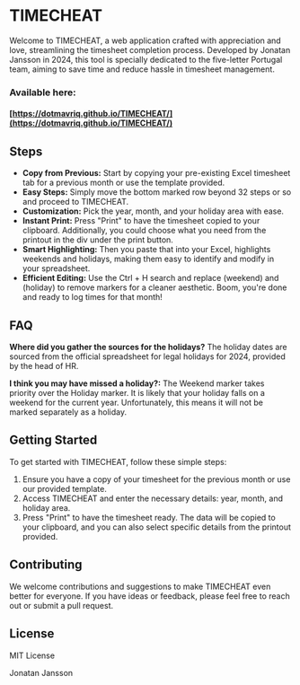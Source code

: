 # TIMECHEAT

Welcome to TIMECHEAT, a web application crafted with appreciation and love, streamlining the timesheet completion process. Developed by Jonatan Jansson in 2024, this tool is specially dedicated to the five-letter Portugal team, aiming to save time and reduce hassle in timesheet management.

### Available here:
#### [https://dotmavriq.github.io/TIMECHEAT/](https://dotmavriq.github.io/TIMECHEAT/)

## Steps

- **Copy from Previous:** Start by copying your pre-existing Excel timesheet tab for a previous month or use the template provided.
- **Easy Steps:** Simply move the bottom marked row beyond 32 steps or so and proceed to TIMECHEAT.
- **Customization:** Pick the year, month, and your holiday area with ease.
- **Instant Print:** Press "Print" to have the timesheet copied to your clipboard. Additionally, you could choose what you need from the printout in the div under the print button.
- **Smart Highlighting:** Then you paste that into your Excel, highlights weekends and holidays, making them easy to identify and modify in your spreadsheet.
- **Efficient Editing:** Use the Ctrl + H search and replace (weekend) and (holiday) to remove markers for a cleaner aesthetic. Boom, you're done and ready to log times for that month!

## FAQ

**Where did you gather the sources for the holidays?**
The holiday dates are sourced from the official spreadsheet for legal holidays for 2024, provided by the head of HR.

**I think you may have missed a holiday?:**
The Weekend marker takes priority over the Holiday marker. It is likely that your holiday falls on a weekend for the current year. Unfortunately, this means it will not be marked separately as a holiday.

## Getting Started

To get started with TIMECHEAT, follow these simple steps:

1. Ensure you have a copy of your timesheet for the previous month or use our provided template.
2. Access TIMECHEAT and enter the necessary details: year, month, and holiday area.
3. Press "Print" to have the timesheet ready. The data will be copied to your clipboard, and you can also select specific details from the printout provided.

## Contributing

We welcome contributions and suggestions to make TIMECHEAT even better for everyone. If you have ideas or feedback, please feel free to reach out or submit a pull request.

## License

MIT License

Jonatan Jansson
